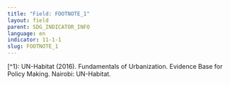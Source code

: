 ```yaml
---
title: "Field: FOOTNOTE_1"
layout: field
parent: SDG_INDICATOR_INFO
language: en
indicator: 11-1-1
slug: FOOTNOTE_1
---
```

[^1}: UN-Habitat (2016). Fundamentals of Urbanization. Evidence Base for Policy Making. Nairobi: UN-Habitat.